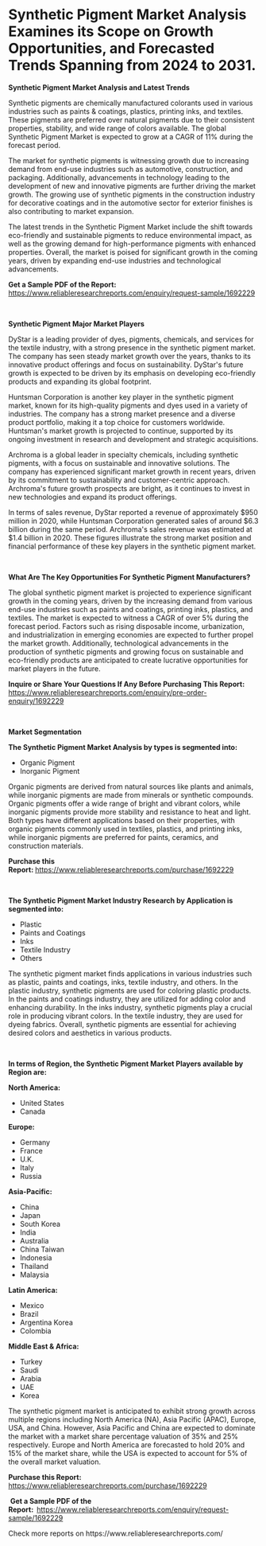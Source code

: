 <p><h1>Synthetic Pigment Market Analysis Examines its Scope on Growth Opportunities, and Forecasted Trends Spanning from 2024 to 2031.</h1></p><p><strong>Synthetic Pigment Market Analysis and Latest Trends</strong></p>
<p><p>Synthetic pigments are chemically manufactured colorants used in various industries such as paints & coatings, plastics, printing inks, and textiles. These pigments are preferred over natural pigments due to their consistent properties, stability, and wide range of colors available. The global Synthetic Pigment Market is expected to grow at a CAGR of 11% during the forecast period.</p><p>The market for synthetic pigments is witnessing growth due to increasing demand from end-use industries such as automotive, construction, and packaging. Additionally, advancements in technology leading to the development of new and innovative pigments are further driving the market growth. The growing use of synthetic pigments in the construction industry for decorative coatings and in the automotive sector for exterior finishes is also contributing to market expansion.</p><p>The latest trends in the Synthetic Pigment Market include the shift towards eco-friendly and sustainable pigments to reduce environmental impact, as well as the growing demand for high-performance pigments with enhanced properties. Overall, the market is poised for significant growth in the coming years, driven by expanding end-use industries and technological advancements.</p></p>
<p><strong>Get a Sample PDF of the Report:&nbsp;</strong> <a href="https://www.reliableresearchreports.com/enquiry/request-sample/1692229">https://www.reliableresearchreports.com/enquiry/request-sample/1692229</a></p>
<p>&nbsp;</p>
<p><strong>Synthetic Pigment Major Market Players</strong></p>
<p><p>DyStar is a leading provider of dyes, pigments, chemicals, and services for the textile industry, with a strong presence in the synthetic pigment market. The company has seen steady market growth over the years, thanks to its innovative product offerings and focus on sustainability. DyStar's future growth is expected to be driven by its emphasis on developing eco-friendly products and expanding its global footprint.</p><p>Huntsman Corporation is another key player in the synthetic pigment market, known for its high-quality pigments and dyes used in a variety of industries. The company has a strong market presence and a diverse product portfolio, making it a top choice for customers worldwide. Huntsman's market growth is projected to continue, supported by its ongoing investment in research and development and strategic acquisitions.</p><p>Archroma is a global leader in specialty chemicals, including synthetic pigments, with a focus on sustainable and innovative solutions. The company has experienced significant market growth in recent years, driven by its commitment to sustainability and customer-centric approach. Archroma's future growth prospects are bright, as it continues to invest in new technologies and expand its product offerings.</p><p>In terms of sales revenue, DyStar reported a revenue of approximately $950 million in 2020, while Huntsman Corporation generated sales of around $6.3 billion during the same period. Archroma's sales revenue was estimated at $1.4 billion in 2020. These figures illustrate the strong market position and financial performance of these key players in the synthetic pigment market.</p></p>
<p>&nbsp;</p>
<p><strong>What Are The Key Opportunities For Synthetic Pigment Manufacturers?</strong></p>
<p><p>The global synthetic pigment market is projected to experience significant growth in the coming years, driven by the increasing demand from various end-use industries such as paints and coatings, printing inks, plastics, and textiles. The market is expected to witness a CAGR of over 5% during the forecast period. Factors such as rising disposable income, urbanization, and industrialization in emerging economies are expected to further propel the market growth. Additionally, technological advancements in the production of synthetic pigments and growing focus on sustainable and eco-friendly products are anticipated to create lucrative opportunities for market players in the future.</p></p>
<p><strong>Inquire or Share Your Questions If Any Before Purchasing This Report:</strong> <a href="https://www.reliableresearchreports.com/enquiry/pre-order-enquiry/1692229">https://www.reliableresearchreports.com/enquiry/pre-order-enquiry/1692229</a></p>
<p>&nbsp;</p>
<p><strong>Market Segmentation</strong></p>
<p><strong>The Synthetic Pigment Market Analysis by types is segmented into:</strong></p>
<p><ul><li>Organic Pigment</li><li>Inorganic Pigment</li></ul></p>
<p><p>Organic pigments are derived from natural sources like plants and animals, while inorganic pigments are made from minerals or synthetic compounds. Organic pigments offer a wide range of bright and vibrant colors, while inorganic pigments provide more stability and resistance to heat and light. Both types have different applications based on their properties, with organic pigments commonly used in textiles, plastics, and printing inks, while inorganic pigments are preferred for paints, ceramics, and construction materials.</p></p>
<p><strong>Purchase this Report:&nbsp;</strong><a href="https://www.reliableresearchreports.com/purchase/1692229">https://www.reliableresearchreports.com/purchase/1692229</a></p>
<p>&nbsp;</p>
<p><strong>The Synthetic Pigment Market Industry Research by Application is segmented into:</strong></p>
<p><ul><li>Plastic</li><li>Paints and Coatings</li><li>Inks</li><li>Textile Industry</li><li>Others</li></ul></p>
<p><p>The synthetic pigment market finds applications in various industries such as plastic, paints and coatings, inks, textile industry, and others. In the plastic industry, synthetic pigments are used for coloring plastic products. In the paints and coatings industry, they are utilized for adding color and enhancing durability. In the inks industry, synthetic pigments play a crucial role in producing vibrant colors. In the textile industry, they are used for dyeing fabrics. Overall, synthetic pigments are essential for achieving desired colors and aesthetics in various products.</p></p>
<p>&nbsp;</p>
<p><strong>In terms of Region, the Synthetic Pigment Market Players available by Region are:</strong></p>
<p>
    <p> <strong> North America: </strong>
        <ul>
            <li>United States</li>
            <li>Canada</li>
        </ul>
        </p> 
    <p> <strong> Europe: </strong>
        <ul>
            <li>Germany</li>
            <li>France</li>
            <li>U.K.</li>
            <li>Italy</li>
            <li>Russia</li>
        </ul>
        </p> 
    <p> <strong> Asia-Pacific: </strong>
        <ul>
            <li>China</li>
            <li>Japan</li>
            <li>South Korea</li>
            <li>India</li>
            <li>Australia</li>
            <li>China Taiwan</li>
            <li>Indonesia</li>
            <li>Thailand</li>
            <li>Malaysia</li>
        </ul>
        </p> 
    <p> <strong> Latin America: </strong>
        <ul>
            <li>Mexico</li>
            <li>Brazil</li>
            <li>Argentina Korea</li>
            <li>Colombia</li>
        </ul>
        </p> 
    <p> <strong> Middle East & Africa: </strong>
        <ul>
            <li>Turkey</li>
            <li>Saudi</li>
            <li>Arabia</li>
            <li>UAE</li>
            <li>Korea</li>
        </ul>
    </p>
    </p>
<p><p>The synthetic pigment market is anticipated to exhibit strong growth across multiple regions including North America (NA), Asia Pacific (APAC), Europe, USA, and China. However, Asia Pacific and China are expected to dominate the market with a market share percentage valuation of 35% and 25% respectively. Europe and North America are forecasted to hold 20% and 15% of the market share, while the USA is expected to account for 5% of the overall market valuation.</p></p>
<p><strong>Purchase this Report: </strong><a href="https://www.reliableresearchreports.com/purchase/1692229">https://www.reliableresearchreports.com/purchase/1692229</a></p>
<p>&nbsp;<strong>Get a Sample PDF of the Report:&nbsp;&nbsp;</strong><a href="https://www.reliableresearchreports.com/enquiry/request-sample/1692229">https://www.reliableresearchreports.com/enquiry/request-sample/1692229</a></p>
<p><strong></strong></p>
<p>Check more reports on https://www.reliableresearchreports.com/</p>